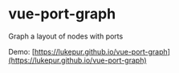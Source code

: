 # vue-port-graph

Graph a layout of nodes with ports

Demo: [https://lukepur.github.io/vue-port-graph](https://lukepur.github.io/vue-port-graph)